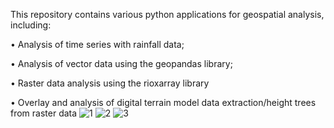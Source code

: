 This repository contains various python applications for geospatial analysis, including:

•	Analysis of time series with rainfall data;

•	Analysis of vector data using the geopandas library;

•	Raster data analysis using the rioxarray library

•	Overlay and analysis of digital terrain model data extraction/height trees from raster data
![1](https://github.com/Allmeidaeduarda/Geospatial_analysis_with_python/assets/111362447/70794689-0a3e-4a70-ab89-0011385caf65)
![2](https://github.com/Allmeidaeduarda/Geospatial_analysis_with_python/assets/111362447/b278e613-858d-4174-aa15-e7728292ea0c)
![3](https://github.com/Allmeidaeduarda/Geospatial_analysis_with_python/assets/111362447/86f49682-c6ae-4463-abb8-ab0e9c6c0236)
